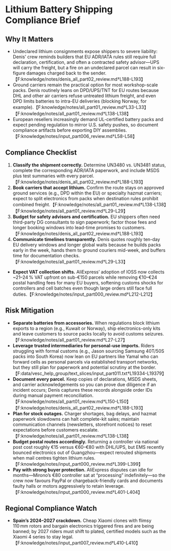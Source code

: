 # Lithium Battery Shipping Compliance Brief

## Why It Matters
- Undeclared lithium consignments expose shippers to severe liability: Denis’ crew reminds builders that EU ADR/IATA rules still require full declaration, certification, and often a contracted safety advisor—UPS will carry the freight, but a fire on an undeclared parcel can result in six-figure damages charged back to the sender.【F:knowledge/notes/denis_all_part02_review.md†L188-L193】
- Ground carriers remain the practical option for most workshop-scale packs. Denis routinely leans on DPD/UPS/TNT for EU routes because DHL and other air carriers refuse untreated lithium freight, and even DPD limits batteries to intra-EU deliveries (blocking Norway, for example).【F:knowledge/notes/all_part01_review.md†L33-L33】【F:knowledge/notes/all_part01_review.md†L138-L138】
- European resellers increasingly demand UL-certified battery packs and expect pending regulation to mirror U.S. safety pushes, so document compliance artifacts before exporting DIY assemblies.【F:knowledge/notes/input_part006_review.md†L58-L58】

## Compliance Checklist
1. **Classify the shipment correctly.** Determine UN3480 vs. UN3481 status, complete the corresponding ADR/IATA paperwork, and include MSDS plus test summaries with every parcel.【F:knowledge/notes/denis_all_part02_review.md†L188-L193】
2. **Book carriers that accept lithium.** Confirm the route stays on approved ground services (e.g., DPD within the EU) or specialty hazmat carriers; expect to split electronics from packs when destination rules prohibit combined freight.【F:knowledge/notes/all_part01_review.md†L138-L138】【F:knowledge/notes/all_part01_review.md†L29-L29】
3. **Budget for safety advisors and certification.** EU shippers often need third-party DG consultants to sign paperwork; factor those fees and longer booking windows into lead-time promises to customers.【F:knowledge/notes/denis_all_part02_review.md†L188-L193】
4. **Communicate timelines transparently.** Denis quotes roughly ten-day EU delivery windows and longer global waits because he builds packs early in the week, hands them to ground couriers mid-week, and buffers time for documentation checks.【F:knowledge/notes/all_part01_review.md†L29-L33】
- **Expect VAT collection shifts.** AliExpress’ adoption of IOSS now collects ~21–24 % VAT upfront on sub-€150 parcels while removing €10–€24 postal handling fees for many EU buyers, softening customs shocks for controllers and cell batches even though large orders still face full duties.【F:knowledge/notes/input_part000_review.md†L212-L212】

## Risk Mitigation
- **Separate batteries from accessories.** When regulations block lithium exports to a region (e.g., Kuwait or Norway), ship electronics-only kits and leave customers to source packs locally to avoid customs seizures.【F:knowledge/notes/all_part01_review.md†L27-L27】
- **Leverage trusted intermediaries for personal-use imports.** Riders struggling with formal customs (e.g., Jason sourcing Samsung 40T/50S packs into South Korea) now lean on EU partners like Yamal who can forward cells as personal parcels via established transport networks, but they still plan for paperwork and potential scrutiny at the border.【F:data/vesc_help_group/text_slices/input_part011.txt†L19334-L19379】
- **Document every parcel.** Keep copies of declarations, MSDS sheets, and carrier acknowledgements so you can prove due diligence if an incident occurs; Denis captures these records alongside order IDs during manual payment reconciliation.【F:knowledge/notes/all_part01_review.md†L150-L150】【F:knowledge/notes/denis_all_part02_review.md†L188-L193】
- **Plan for stock outages.** Charger shortages, bag delays, and hazmat paperwork slowdowns can halt complete-kit sales; maintain communication channels (newsletters, storefront notices) to reset expectations before customers escalate.【F:knowledge/notes/all_part01_review.md†L138-L138】
- **Budget postal routes accordingly.** Returning a controller via national post cost roughly €15 versus €60–€80 with DHL/UPS, but EMS recently bounced electronics out of Guangzhou—expect rerouted shipments when mail centres tighten lithium rules.【F:knowledge/notes/input_part000_review.md†L399-L399】
- **Pay with strong buyer protection.** AliExpress disputes can idle for months—Mirono’s €80 controller sat at “processing” indefinitely—so the crew now favours PayPal or chargeback-friendly cards and documents faulty halls or motors aggressively to retain leverage.【F:knowledge/notes/input_part000_review.md†L401-L404】

## Regional Compliance Watch
- **Spain’s 2024–2027 crackdown.** Cheap Xiaomi clones with flimsy 110 mm rotors and bargain electronics triggered fires and are being banned; by 2027 riders must shift to plated, certified models such as the Xiaomi 4 series to stay legal.【F:knowledge/notes/input_part007_review.md†L410-L410】

